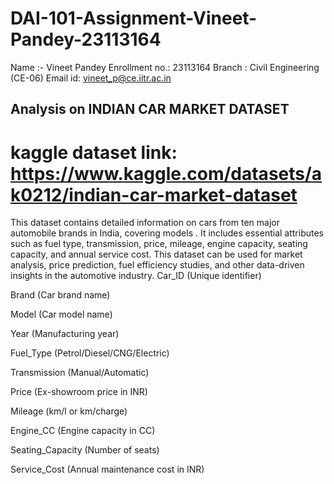 # DAI-101-Assignment-Vineet-Pandey-23113164
Name :-  Vineet Pandey 
Enrollment no.: 23113164
Branch : Civil Engineering (CE-06)
Email id: vineet_p@ce.iitr.ac.in

## Analysis on INDIAN CAR MARKET DATASET
#  kaggle dataset link: https://www.kaggle.com/datasets/ak0212/indian-car-market-dataset

This dataset contains detailed information on cars from ten major automobile brands in India, covering models . It includes essential attributes such as fuel type, transmission, price, mileage, engine capacity, seating capacity, and annual service cost. This dataset can be used for market analysis, price prediction, fuel efficiency studies, and other data-driven insights in the automotive industry.
Car_ID (Unique identifier)

Brand (Car brand name)

Model (Car model name)

Year (Manufacturing year)

Fuel_Type (Petrol/Diesel/CNG/Electric)

Transmission (Manual/Automatic)

Price (Ex-showroom price in INR)

Mileage (km/l or km/charge)

Engine_CC (Engine capacity in CC)

Seating_Capacity (Number of seats)

Service_Cost (Annual maintenance cost in INR)
